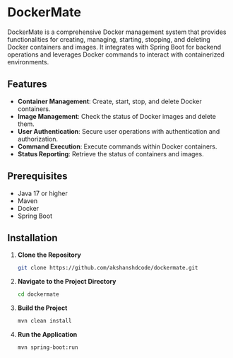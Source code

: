 # DockerMate

DockerMate is a comprehensive Docker management system that provides functionalities for creating, managing, starting, stopping, and deleting Docker containers and images. It integrates with Spring Boot for backend operations and leverages Docker commands to interact with containerized environments.

## Features

- **Container Management**: Create, start, stop, and delete Docker containers.
- **Image Management**: Check the status of Docker images and delete them.
- **User Authentication**: Secure user operations with authentication and authorization.
- **Command Execution**: Execute commands within Docker containers.
- **Status Reporting**: Retrieve the status of containers and images.

## Prerequisites

- Java 17 or higher
- Maven
- Docker
- Spring Boot

## Installation

1. **Clone the Repository**

   ```sh
   git clone https://github.com/akshanshdcode/dockermate.git

2. **Navigate to the Project Directory**

   ```sh
   cd dockermate

3. **Build the Project**

   ```sh
   mvn clean install

4. **Run the Application**

   ```sh
   mvn spring-boot:run
